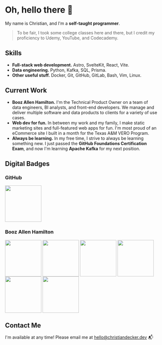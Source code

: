 # Oh, hello there 👋

My name is Christian, and I'm a **self-taught programmer**.

> To be fair, I took some college classes here and there, but I credit my proficiency to Udemy, YouTube, and Codecademy.

## Skills

- **Full-stack web development.** Astro, SvelteKit, React, Vite.
- **Data engineering.** Python, Kafka, SQL, Prisma.
- **Other useful stuff.** Docker, Git, GitHub, GitLab, Bash, Vim, Linux.

## Current Work

- **Booz Allen Hamilton.** I'm the Technical Product Owner on a team of data engineers, BI analysts, and front-end developers. We manage and deliver multiple software and data products to clients for a variety of use cases.
- **Web dev for fun.** In between my work and my family, I make static marketing sites and full-featured web apps for fun. I'm most proud of an eCommerce site I built in a month for the Texas A&M VERO Program.
- **Always be learning.** In my free time, I strive to always be learning something new. I just passed the **GitHub Foundations Certification Exam**, and now I'm learning **Apache Kafka** for my next position.

## Digital Badges

### GitHub

<div>
  <img align="top" src="https://images.credly.com/size/680x680/images/024d0122-724d-4c5a-bd83-cfe3c4b7a073/image.png" height="120px" />
</div>

### Booz Allen Hamilton

<div>
  <img align="top" src="https://images.credly.com/size/680x680/images/e773aa24-fb90-4507-b4ac-94bc5972f53e/image.png" height="120px" />
  <img align="top" src="https://images.credly.com/size/680x680/images/287b34ba-177b-49fa-b029-12e913ea82e9/image.png" height="120px" />
  <img align="top" src="https://images.credly.com/size/680x680/images/728b9a01-4025-4c37-a78a-2fb2c27b4788/image.png" height="120px" />
  <img align="top" src="https://images.credly.com/size/680x680/images/6e59a9dc-4721-4f03-9b90-9a8832a0a020/image.png" height="120px" />
  <img align="top" src="https://images.credly.com/size/680x680/images/456bfc1e-850e-4d38-8f58-b0c888410bef/image.png" height="120px" />
  <img align="top" src="https://images.credly.com/size/680x680/images/02b19bf9-76fd-4d41-9d45-90c1587534ae/image.png" height="120px"
</div>

## Contact Me

I'm available at any time! Please email me at [hello@christiandecker.dev](mailto:hello@christiandecker.dev) 📬
